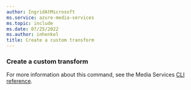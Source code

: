 ```yaml
---
author: IngridAtMicrosoft
ms.service: azure-media-services
ms.topic: include
ms.date: 07/25/2022
ms.author: inhenkel
title: Create a custom transform
---
```


<!--Create a custom transform-->

### Create a custom transform

For more information about this command, see the Media Services [CLI reference](/cli/azure/ams/transform?view=azure-cli-latest&preserve-view=true#az-ams-transform-create).
